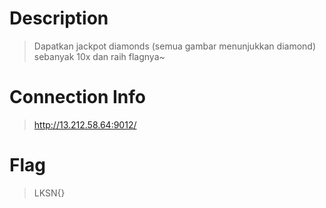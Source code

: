 <h1>Description</h1>

>Dapatkan jackpot diamonds (semua gambar menunjukkan diamond) sebanyak 10x dan raih flagnya~

<h1>Connection Info</h1>

>http://13.212.58.64:9012/

<h1>Flag</h1>

>LKSN{}